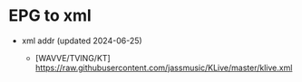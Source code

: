 # EPG to xml

* xml addr (updated 2024-06-25)

  - [WAVVE/TVING/KT]
    https://raw.githubusercontent.com/jassmusic/KLive/master/klive.xml

